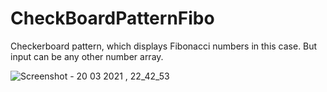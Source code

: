 # CheckBoardPatternFibo
Checkerboard pattern, which displays Fibonacci numbers in this case. But input can be any other number array.  
  
  ![Screenshot - 20 03 2021 , 22_42_53](https://user-images.githubusercontent.com/43733328/111883757-54912a00-89ce-11eb-8c98-012bf6bd3356.png)
  

